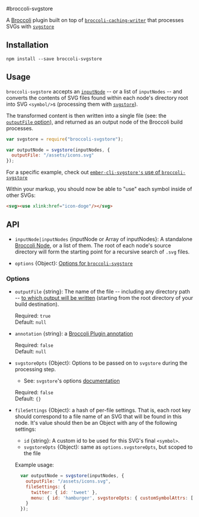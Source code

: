 #broccoli-svgstore

A [Broccoli](https://github.com/broccolijs/broccoli) plugin built on top of 
[`broccoli-caching-writer`](https://github.com/ember-cli/broccoli-caching-writer) that processes 
SVGs with [`svgstore`](https://github.com/svgstore/svgstore) 


## Installation


```shell
npm install --save broccoli-svgstore 
```

## Usage

`broccoli-svgstore` accepts an [`inputNode`](https://github.com/broccolijs/broccoli/blob/master/docs/node-api.md#part-2-node-api-specification) --
or a list of `inputNodes` -- and converts the contents of SVG files found within each node's directory root into 
SVG `<symbol/>`s (processing them with [`svgstore`](https://github.com/svgstore/svgstore)). 

The transformed content is then written into a single file (see: the [`outputFile` option](#option-outputFile)),
and returned as an output node of the Broccoli build processes. 

```javascript
var svgstore = require("broccoli-svgstore");

var outputNode = svgstore(inputNodes, {
  outputFile: "/assets/icons.svg"
});
```

For a specific example, check out [`ember-cli-svgstore's` use of `broccoli-svgstore`](https://github.com/salsify/ember-cli-svgstore/blob/master/index.js)

Within your markup, you should now be able to "use" each symbol inside of other SVGs:

```html
<svg><use xlink:href="icon-doge"/></svg>
```

## API
- `inputNode|inputNodes` {inputNode or Array of inputNodes}: A standalone [Broccoli Node](https://github.com/broccolijs/broccoli/blob/master/docs/node-api.md), or a list of them. 
  The root of each node's source directory will form the starting point for a recursive search of `.svg` files.

- `options` {Object}: [Options for `broccoli-svgstore`](#options)

### Options
- <a name="option-outputFile"></a>`outputFile` {string}: The name of the file -- including any directory 
  path -- [to which output will be written](https://github.com/broccolijs/broccoli-plugin#pluginprototypebuild)
  (starting from the root directory of your build destination).

  Required: `true`  
  Default: `null`

- `annotation` {string}: a [Broccoli Plugin annotation](https://github.com/broccolijs/broccoli-plugin#new-plugininputnodes-options)

  Required: `false`  
  Default: `null`


- `svgstoreOpts` {Object}: Options to be passed on to `svgstore` during the processing step. 
  - See: `svgstore`'s options [documentation](https://github.com/svgstore/svgstore#options)

  Required: `false`  
  Default: `{}`

- `fileSettings` {Object}: a hash of per-file settings. 
That is, each root key should correspond to a file name of an SVG that 
will be found in this node. It's value should then be an Object with any of the following settings:
  + `id` {string}: A custom id to be used for this SVG's final `<symbol>`.
  + `svgstoreOpts` {Object}: same as `options.svgstoreOpts`, but scoped to the file

  Example usage:

  ```javascript
    var outputNode = svgstore(inputNodes, {
      outputFile: "/assets/icons.svg",
      fileSettings: {
        twitter: { id: 'tweet' },
        menu: { id: 'hamburger', svgstoreOpts: { customSymbolAttrs: ['preserveAspectRatio'] } }
      }
    });
  ```

